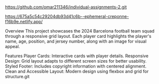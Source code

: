 <!-- github link -->

https://github.com/omar211346/individual-assignments-2.git 

<!-- netlify Link -->
https://675a5c54c29204db93d41c6b--ephemeral-creponne-f16b9e.netlify.app/

Overview
This project showcases the 2024 Barcelona football team squad through a responsive grid layout. Each player card highlights the player's name, age, position, and jersey number, along with an image for visual appeal.

Features
Player Cards: Interactive cards with player details.
Responsive Design: Grid layout adapts to different screen sizes for better usability.
Styled Footer: Includes copyright information with centered alignment.
Clean and Accessible Layout: Modern design using flexbox and grid for structure.git 